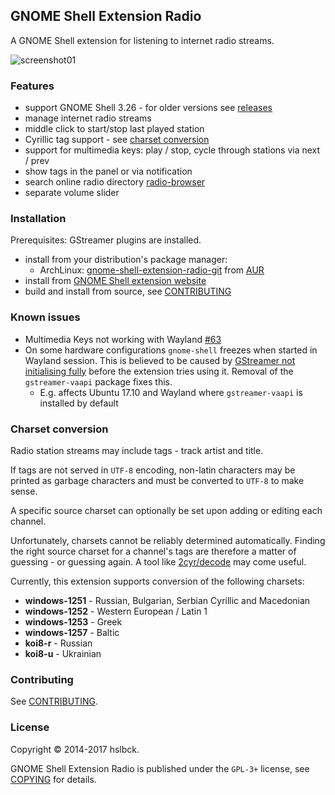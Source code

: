 ## GNOME Shell Extension Radio

A GNOME Shell extension for listening to internet radio streams.

![screenshot01]

### Features

* support GNOME Shell 3.26 - for older versions see [releases]
* manage internet radio streams
* middle click to start/stop last played station
* Cyrillic tag support - see [charset conversion]
* support for multimedia keys: play / stop, cycle through stations via next / prev
* show tags in the panel or via notification
* search online radio directory [radio-browser]
* separate volume slider

### Installation

Prerequisites: GStreamer plugins are installed.

* install from your distribution's package manager:
  * ArchLinux: [gnome-shell-extension-radio-git] from [AUR]
* install from [GNOME Shell extension website]
* build and install from source, see [CONTRIBUTING]

### Known issues

* Multimedia Keys not working with Wayland [#63]
* On some hardware configurations `gnome-shell` freezes when started in Wayland session.
This is believed to be caused by [GStreamer not initialising fully] before the extension tries using it.
Removal of the `gstreamer-vaapi` package fixes this.
  * E.g. affects Ubuntu 17.10 and Wayland where `gstreamer-vaapi` is installed by default


### Charset conversion

Radio station streams may include tags - track artist and title.

If tags are not served in `UTF-8` encoding, non-latin characters may be printed as garbage characters and must be converted to `UTF-8` to make sense.

A specific source charset can optionally be set upon adding or editing each channel.

Unfortunately, charsets cannot be reliably determined automatically. Finding the right source charset for a channel's tags are therefore a matter of guessing - or guessing again. A tool like [2cyr/decode] may come useful.

Currently, this extension supports conversion of the following charsets:

* **windows-1251** - Russian, Bulgarian, Serbian Cyrillic and Macedonian
* **windows-1252** - Western European / Latin 1
* **windows-1253** - Greek
* **windows-1257** - Baltic
* **koi8-r** - Russian
* **koi8-u** - Ukrainian

### Contributing

See [CONTRIBUTING].

### License

Copyright © 2014-2017 hslbck.

GNOME Shell Extension Radio is published under the `GPL-3+` license, see [COPYING] for details.

[releases]: https://github.com/hslbck/gnome-shell-extension-radio/releases
[charset conversion]: #charset-conversion
[screenshot01]: https://raw.githubusercontent.com/hslbck/gnome-shell-extension-radio/master/radio-extension.png
[GNOME Shell extension website]: https://extensions.gnome.org/extension/836/internet-radio/
[gnome-shell-extension-radio-git]: https://aur.archlinux.org/packages/gnome-shell-extension-radio-git/
[GStreamer not initialising fully]: https://github.com/EasyScreenCast/EasyScreenCast/issues/118
[AUR]: https://aur.archlinux.org
[radio-browser]: https://www.radio-browser.info/
[2cyr/decode]: https://2cyr.com/decode/
[CONTRIBUTING]: ./CONTRIBUTING.md
[COPYING]: ./COPYING
[#63]: https://github.com/hslbck/gnome-shell-extension-radio/issues/63
